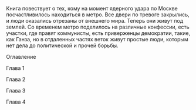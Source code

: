 Книга повествует о тех, кому на момент ядерного удара по Москве посчастливилось находиться в метро. Все двери по тревоге закрылись, и люди оказались отрезаны от внешнего мира. Теперь они живут под землей. Со временем метро поделилось на различные конфессии, есть участки, где правят коммунисты, есть приверженцы демократии, такие, как Ганза, но в отдаленных частях веток живут простые люди, которым нет дела до политической и прочей борьбы.

Оглавление

Глава 1

Глава 2

Глава 3

Глава 4



